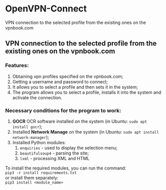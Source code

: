 # OpenVPN-Connect
VPN connection to the selected profile from the existing ones on the vpnbook.com

VPN connection to the selected profile from the existing ones on the vpnbook.com
----------

### Features:
1. Obtaining vpn profiles specified on the vpnbook.com;
2. Getting a username and password to connect;
3. It allows you to select a profile and then sets it in the system;
4. The program allows you to select a profile, installs it into the system and activate the connection.

### Necessary conditions for the program to work:
1. **GOCR** OCR software installed on the system (in Ubuntu: `sudo apt install gocr`);
2. Installed **Network Manage** on the system (in Ubuntu: `sudo apt install network-manager`);
3. Installed Python modules:
   1. `enquiries` - used to display the selection menu;
   2. `beautifulsoup4` - parsing the site;
   3. `lxml` - processing XML and HTML

To install the required modules, you can run the command:<br>
`pip3 -r install requirements.txt`<br>
or install them separately:<br>
`pip3 install <module_name>`
